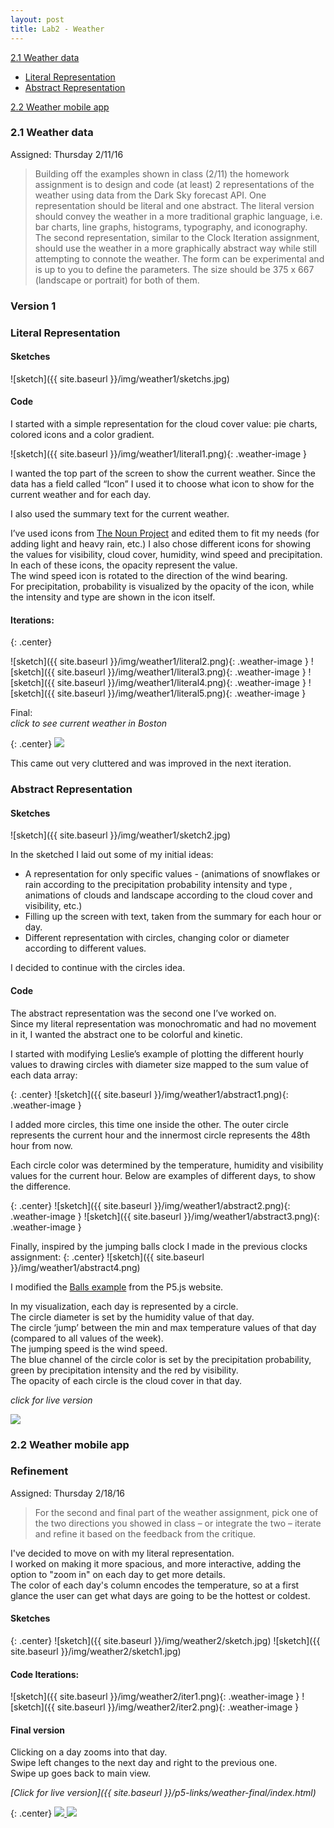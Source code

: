 ```yaml
---
layout: post
title: Lab2 - Weather
---
```

[2.1 Weather data](#weather-data)  

 - [Literal Representation](#weather-literal)  
 - [Abstract Representation](#weather-abstract)  

[2.2 Weather mobile app](#weather-mobile)

<a name="weather-data"></a>

### 2.1 Weather data
Assigned: Thursday 2/11/16  

> Building off the examples shown in class (2/11) the homework assignment is to design and code (at least) 2 representations of the weather using data from the Dark Sky forecast API. One representation should be literal and one abstract. The literal version should convey the weather in a more traditional graphic language, i.e. bar charts, line graphs, histograms, typography, and iconography. The second representation, similar to the Clock Iteration assignment, should use the weather in a more graphically abstract way while still attempting to connote the weather. The form can be experimental and is up to you to define the parameters. The size should be 375 x 667 (landscape or portrait) for both of them.  

### Version 1  

<a name="weather-literal"></a>

### Literal Representation  

#### Sketches

![sketch]({{ site.baseurl }}/img/weather1/sketchs.jpg)

  
  
#### Code 

I started with a simple representation for the cloud cover value: pie charts, colored icons and a color gradient.
  
![sketch]({{ site.baseurl }}/img/weather1/literal1.png){: .weather-image }

I wanted the top part of the screen to show the current weather.
Since the data has a field called “Icon” I used it to choose what icon to show for the current weather and for each day.

I also used the summary text for the current weather.

I’ve used icons from [The Noun Project](www.thenounproject.com) and edited them to fit my needs (for adding light and heavy rain, etc.)
I also chose different icons for showing the values for visibility, cloud cover, humidity, wind speed and precipitation.
In each of these icons, the opacity represent the value.  
The wind speed icon is rotated to the direction of the wind bearing.  
For precipitation, probability is visualized by the opacity of the icon, while the intensity and type are shown in the icon itself.

#### Iterations:

{: .center}

![sketch]({{ site.baseurl }}/img/weather1/literal2.png){: .weather-image }
![sketch]({{ site.baseurl }}/img/weather1/literal3.png){: .weather-image }
![sketch]({{ site.baseurl }}/img/weather1/literal4.png){: .weather-image }
![sketch]({{ site.baseurl }}/img/weather1/literal5.png){: .weather-image }

Final:  
*click to see current weather in Boston*

{: .center}
<a target="_blank" href="{{ site.baseurl }}/p5-links/weather-literal/index.html">
  <img class="weather-image" src="{{ site.baseurl }}/img/weather1/literal6.png">
</a>

This came out very cluttered and was improved in the next iteration.

<!-- Code
![weater literal representation, v1]({{ site.baseurl }}/p5-links/Jasmin_Rubinovitz_weather_literal/index.html) -->
<a name="weather-abstract"></a>

### Abstract Representation  

#### Sketches

![sketch]({{ site.baseurl }}/img/weather1/sketch2.jpg)

In the sketched I laid out some of my initial ideas:

- A representation for only specific values - (animations of snowflakes or rain according
to the precipitation probability intensity and type , animations of clouds and landscape according to the cloud cover and visibility, etc.)  
- Filling up the screen with text, taken from the summary for each hour or day.   
- Different representation with circles, changing color or diameter according to different values.

I decided to continue with the circles idea. 


#### Code 

The abstract representation was the second one I’ve worked on.  
Since my literal representation was monochromatic and had no movement in it, I wanted the abstract one to be colorful and kinetic.  
 
I started with modifying Leslie’s example of plotting the different hourly values to drawing circles with diameter size mapped to the sum value of each data array:

{: .center}
![sketch]({{ site.baseurl }}/img/weather1/abstract1.png){: .weather-image }


I added more circles, this time one inside the other. The outer circle represents the current hour and the innermost circle represents the 48th hour from now. 

Each circle color was determined by the temperature, humidity and visibility values for the current hour. Below are examples of different days, to show the difference.

{: .center}
![sketch]({{ site.baseurl }}/img/weather1/abstract2.png){: .weather-image }
![sketch]({{ site.baseurl }}/img/weather1/abstract3.png){: .weather-image }

Finally, inspired by the jumping balls clock I made in the previous clocks assignment:
{: .center}
![sketch]({{ site.baseurl }}/img/weather1/abstract4.png)

I modified the [Balls example](http://p5js.org/examples/examples/Mobile_Shake_Ball_Bounce.php) from the P5.js website. 

In my visualization, each day is represented by a circle.  
The circle diameter is set by the humidity value of that day.  
The circle ‘jump’ between the min and max temperature values of that day (compared to all values of the week).  
The jumping speed is the wind speed.  
The blue channel of the circle color is set by the precipitation probability, green by precipitation intensity and the red by visibility.  
The opacity of each circle is the cloud cover in that day.  

*click for live version*

<a target="_blank" href="{{ site.baseurl }}/p5-links/weather-abstract/index.html">
  <img align="center" class="image-border" src="{{ site.baseurl }}/img/weather1/abstract5.gif">
</a>
<!-- 
<a target="_blank" href="{{ site.baseurl }}/p5-links/weather-abstract/index.html">
  <img align="center" class="image-border" src="{{ site.baseurl }}/img/weather1/abstract6.png">
</a> -->

<div class="break"></div>

<a name="weather-mobile"></a>

### 2.2 Weather mobile app

### Refinement
 
Assigned: Thursday 2/18/16

>For the second and final part of the weather assignment, pick one of the two directions you showed in class – or integrate the two – iterate and refine it based on the feedback from the critique.


I've decided to move on with my literal representation.  
I worked on making it more spacious, and more interactive, adding the option to "zoom in" on each day to get more details.  
The color of each day's column encodes the temperature, so at a first glance the user can get what days are going to be the hottest or coldest.  

#### Sketches
{: .center}
![sketch]({{ site.baseurl }}/img/weather2/sketch.jpg) 
![sketch]({{ site.baseurl }}/img/weather2/sketch1.jpg)

#### Code Iterations:

![sketch]({{ site.baseurl }}/img/weather2/iter1.png){: .weather-image }
![sketch]({{ site.baseurl }}/img/weather2/iter2.png){: .weather-image }

#### Final version

Clicking on a day zooms into that day.   
Swipe left changes to the next day and right to the previous one.  
Swipe up goes back to main view.

*[Click for live version]({{ site.baseurl }}/p5-links/weather-final/index.html)*

{: .center}
<a class="center" target="_blank" href="{{ site.baseurl }}/p5-links/weather-final/index.html">
  <img class="weather-image" src="{{ site.baseurl }}/img/weather2/final1.gif">
</a>
<a target="_blank" href="{{ site.baseurl }}/p5-links/weather-final/index.html">
  <img class="weather-image" src="{{ site.baseurl }}/img/weather2/final2.png">
</a>
